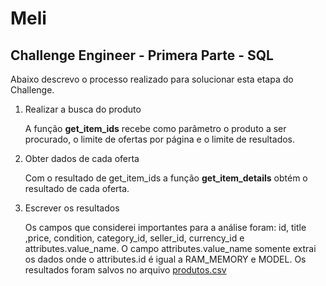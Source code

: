 # Meli

## Challenge Engineer - Primera Parte - SQL

Abaixo descrevo o processo realizado para solucionar esta etapa do Challenge.

1. Realizar a busca do produto
   
    A função **get_item_ids** recebe como parâmetro o produto a ser procurado, o limite de ofertas por página e o limite de resultados.

2. Obter dados de cada oferta

   Com o resultado de get_item_ids a função **get_item_details** obtém o resultado de cada oferta.

3. Escrever os resultados

   Os campos que considerei importantes para a análise foram: id, title ,price, condition, category_id, seller_id, currency_id e attributes.value_name. O campo attributes.value_name somente extrai os dados onde o attributes.id é igual a RAM_MEMORY e MODEL. Os resultados foram salvos no arquivo [produtos.csv](api/produtos.csv)
